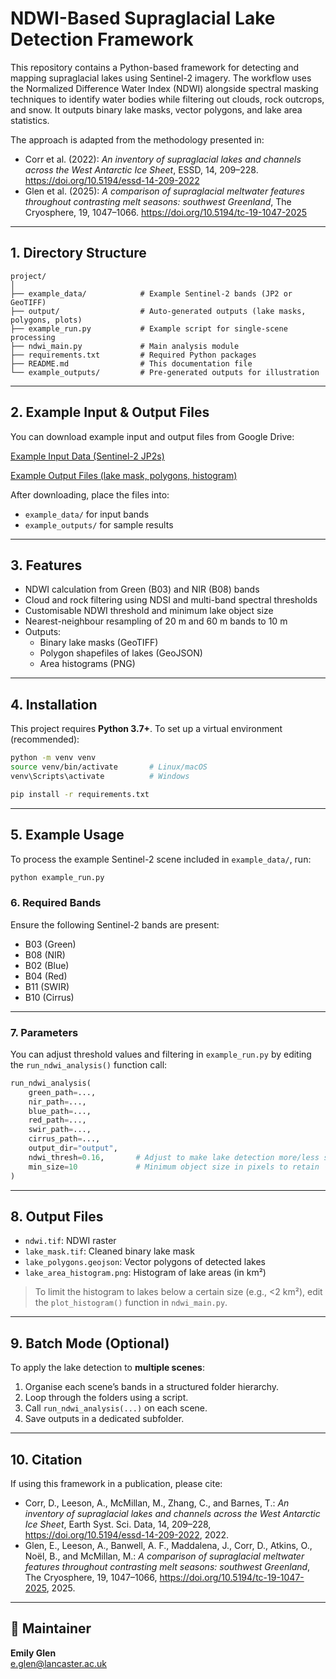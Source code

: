 # NDWI-Based Supraglacial Lake Detection Framework

This repository contains a Python-based framework for detecting and mapping supraglacial lakes using Sentinel-2 imagery. The workflow uses the Normalized Difference Water Index (NDWI) alongside spectral masking techniques to identify water bodies while filtering out clouds, rock outcrops, and snow. It outputs binary lake masks, vector polygons, and lake area statistics.

The approach is adapted from the methodology presented in:

- Corr et al. (2022): *An inventory of supraglacial lakes and channels across the West Antarctic Ice Sheet*, ESSD, 14, 209–228. https://doi.org/10.5194/essd-14-209-2022  
- Glen et al. (2025): *A comparison of supraglacial meltwater features throughout contrasting melt seasons: southwest Greenland*, The Cryosphere, 19, 1047–1066. https://doi.org/10.5194/tc-19-1047-2025

---

##  1. Directory Structure

```
project/
│
├── example_data/            # Example Sentinel-2 bands (JP2 or GeoTIFF)
├── output/                  # Auto-generated outputs (lake masks, polygons, plots)
├── example_run.py           # Example script for single-scene processing
├── ndwi_main.py             # Main analysis module
├── requirements.txt         # Required Python packages
├── README.md                # This documentation file
└── example_outputs/         # Pre-generated outputs for illustration
```
---

## 2. Example Input & Output Files

You can download example input and output files from Google Drive:

[Example Input Data (Sentinel-2 JP2s)](https://drive.google.com/drive/folders/1mclEzTXcjgaKKyDqQQMiyZ9iqJZN8B8X?usp=drive_link)

[Example Output Files (lake mask, polygons, histogram)](https://drive.google.com/drive/folders/1ga7qYU_vSU0x903oA47CPPg6xe2GUd-C?usp=drive_link)

After downloading, place the files into:
- `example_data/` for input bands
- `example_outputs/` for sample results

---
## 3. Features

- NDWI calculation from Green (B03) and NIR (B08) bands  
- Cloud and rock filtering using NDSI and multi-band spectral thresholds  
- Customisable NDWI threshold and minimum lake object size  
- Nearest-neighbour resampling of 20 m and 60 m bands to 10 m  
- Outputs:
  - Binary lake masks (GeoTIFF)
  - Polygon shapefiles of lakes (GeoJSON)
  - Area histograms (PNG)

---

## 4. Installation

This project requires **Python 3.7+**. To set up a virtual environment (recommended):

```bash
python -m venv venv
source venv/bin/activate       # Linux/macOS
venv\Scripts\activate          # Windows

pip install -r requirements.txt
```

---

## 5. Example Usage

To process the example Sentinel-2 scene included in `example_data/`, run:

```bash
python example_run.py
```

### 6. Required Bands

Ensure the following Sentinel-2 bands are present:

- B03 (Green)  
- B08 (NIR)  
- B02 (Blue)  
- B04 (Red)  
- B11 (SWIR)  
- B10 (Cirrus)

---

###  7. Parameters

You can adjust threshold values and filtering in `example_run.py` by editing the `run_ndwi_analysis()` function call:

```python
run_ndwi_analysis(
    green_path=...,
    nir_path=...,
    blue_path=...,
    red_path=...,
    swir_path=...,
    cirrus_path=...,
    output_dir="output",
    ndwi_thresh=0.16,       # Adjust to make lake detection more/less strict
    min_size=10             # Minimum object size in pixels to retain
)
```

---

## 8. Output Files

- `ndwi.tif`: NDWI raster  
- `lake_mask.tif`: Cleaned binary lake mask  
- `lake_polygons.geojson`: Vector polygons of detected lakes  
- `lake_area_histogram.png`: Histogram of lake areas (in km²)

> To limit the histogram to lakes below a certain size (e.g., <2 km²), edit the `plot_histogram()` function in `ndwi_main.py`.

---

## 9. Batch Mode (Optional)

To apply the lake detection to **multiple scenes**:

1. Organise each scene’s bands in a structured folder hierarchy.
2. Loop through the folders using a script.
3. Call `run_ndwi_analysis(...)` on each scene.
4. Save outputs in a dedicated subfolder.

---

## 10. Citation

If using this framework in a publication, please cite:

- Corr, D., Leeson, A., McMillan, M., Zhang, C., and Barnes, T.: *An inventory of supraglacial lakes and channels across the West Antarctic Ice Sheet*, Earth Syst. Sci. Data, 14, 209–228, https://doi.org/10.5194/essd-14-209-2022, 2022.  
- Glen, E., Leeson, A., Banwell, A. F., Maddalena, J., Corr, D., Atkins, O., Noël, B., and McMillan, M.: *A comparison of supraglacial meltwater features throughout contrasting melt seasons: southwest Greenland*, The Cryosphere, 19, 1047–1066, https://doi.org/10.5194/tc-19-1047-2025, 2025.

---

## 👤 Maintainer

**Emily Glen**  
e.glen@lancaster.ac.uk  
